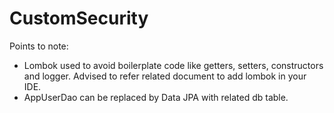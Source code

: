 # CustomSecurity

Points to note:
<ul>
  <li>Lombok used to avoid boilerplate code like getters, setters, constructors and logger. Advised to refer related document to add lombok in your IDE.</li>
  <li>AppUserDao can be replaced by Data JPA with related db table.</li>
</ul>

